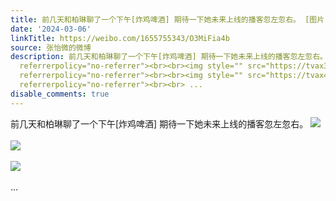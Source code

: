 ```yaml
---
title: 前几天和柏琳聊了一个下午[炸鸡啤酒] 期待一下她未来上线的播客忽左忽右。 [图片][图片][图片]
date: '2024-03-06'
linkTitle: https://weibo.com/1655755343/O3MiFia4b
source: 张怡微的微博
description: 前几天和柏琳聊了一个下午[炸鸡啤酒] 期待一下她未来上线的播客忽左忽右。 <img style="" src="https://tvax3.sinaimg.cn/large/62b0d24fly1hnhhkdq2ijj20u01407br.jpg"
  referrerpolicy="no-referrer"><br><br><img style="" src="https://tvax3.sinaimg.cn/large/62b0d24fly1hnhhke3oqdj20u014078y.jpg"
  referrerpolicy="no-referrer"><br><br><img style="" src="https://tvax4.sinaimg.cn/large/62b0d24fly1hnhhkdfmwzj20u0140q5i.jpg"
  referrerpolicy="no-referrer"><br><br> ...
disable_comments: true
---
```

前几天和柏琳聊了一个下午[炸鸡啤酒] 期待一下她未来上线的播客忽左忽右。 <img style="" src="https://tvax3.sinaimg.cn/large/62b0d24fly1hnhhkdq2ijj20u01407br.jpg" referrerpolicy="no-referrer"><br><br><img style="" src="https://tvax3.sinaimg.cn/large/62b0d24fly1hnhhke3oqdj20u014078y.jpg" referrerpolicy="no-referrer"><br><br><img style="" src="https://tvax4.sinaimg.cn/large/62b0d24fly1hnhhkdfmwzj20u0140q5i.jpg" referrerpolicy="no-referrer"><br><br> ...